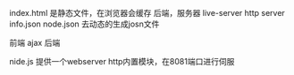 index.html 是静态文件，在浏览器会缓存
后端，服务器 live-server http server
info.json node.json 去动态的生成josn文件

前端 ajax 后端

nide.js 提供一个webserver
http内置模块，在8081端口进行伺服